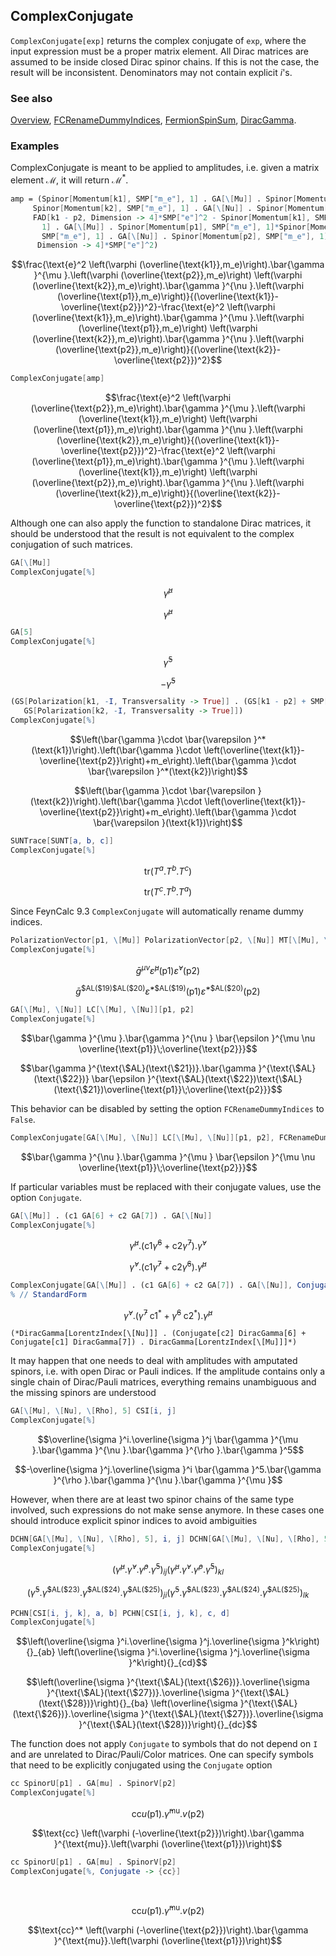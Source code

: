 ## ComplexConjugate

`ComplexConjugate[exp]` returns the complex conjugate of `exp`, where the input expression must be a proper matrix element. All Dirac matrices are assumed to be inside closed Dirac spinor chains. If this is not the case, the result will be inconsistent. Denominators may not contain explicit $i$'s.

### See also

[Overview](Extra/FeynCalc.md), [FCRenameDummyIndices](FCRenameDummyIndices.md), [FermionSpinSum](FermionSpinSum.md), [DiracGamma](DiracGamma.md).

### Examples

ComplexConjugate is meant to be applied to amplitudes, i.e. given a matrix element $\mathcal{M}$, it will return $\mathcal{M}^\ast$.

```mathematica
amp = (Spinor[Momentum[k1], SMP["m_e"], 1] . GA[\[Mu]] . Spinor[Momentum[p2], SMP["m_e"], 1]*
     Spinor[Momentum[k2], SMP["m_e"], 1] . GA[\[Nu]] . Spinor[Momentum[p1], SMP["m_e"], 1]*
     FAD[k1 - p2, Dimension -> 4]*SMP["e"]^2 - Spinor[Momentum[k1], SMP["m_e"], 
       1] . GA[\[Mu]] . Spinor[Momentum[p1], SMP["m_e"], 1]*Spinor[Momentum[k2], 
       SMP["m_e"], 1] . GA[\[Nu]] . Spinor[Momentum[p2], SMP["m_e"], 1]*FAD[k2 - p2, 
      Dimension -> 4]*SMP["e"]^2)
```

$$\frac{\text{e}^2 \left(\varphi (\overline{\text{k1}},m_e)\right).\bar{\gamma }^{\mu }.\left(\varphi (\overline{\text{p2}},m_e)\right) \left(\varphi (\overline{\text{k2}},m_e)\right).\bar{\gamma }^{\nu }.\left(\varphi (\overline{\text{p1}},m_e)\right)}{(\overline{\text{k1}}-\overline{\text{p2}})^2}-\frac{\text{e}^2 \left(\varphi (\overline{\text{k1}},m_e)\right).\bar{\gamma }^{\mu }.\left(\varphi (\overline{\text{p1}},m_e)\right) \left(\varphi (\overline{\text{k2}},m_e)\right).\bar{\gamma }^{\nu }.\left(\varphi (\overline{\text{p2}},m_e)\right)}{(\overline{\text{k2}}-\overline{\text{p2}})^2}$$

```mathematica
ComplexConjugate[amp]
```

$$\frac{\text{e}^2 \left(\varphi (\overline{\text{p2}},m_e)\right).\bar{\gamma }^{\mu }.\left(\varphi (\overline{\text{k1}},m_e)\right) \left(\varphi (\overline{\text{p1}},m_e)\right).\bar{\gamma }^{\nu }.\left(\varphi (\overline{\text{k2}},m_e)\right)}{(\overline{\text{k1}}-\overline{\text{p2}})^2}-\frac{\text{e}^2 \left(\varphi (\overline{\text{p1}},m_e)\right).\bar{\gamma }^{\mu }.\left(\varphi (\overline{\text{k1}},m_e)\right) \left(\varphi (\overline{\text{p2}},m_e)\right).\bar{\gamma }^{\nu }.\left(\varphi (\overline{\text{k2}},m_e)\right)}{(\overline{\text{k2}}-\overline{\text{p2}})^2}$$

Although one can also apply the function to standalone Dirac matrices, it should be understood that the result is not equivalent to the complex conjugation of such matrices.

```mathematica
GA[\[Mu]]
ComplexConjugate[%]
```

$$\bar{\gamma }^{\mu }$$

$$\bar{\gamma }^{\mu }$$

```mathematica
GA[5]
ComplexConjugate[%]
```

$$\bar{\gamma }^5$$

$$-\bar{\gamma }^5$$

```mathematica
(GS[Polarization[k1, -I, Transversality -> True]] . (GS[k1 - p2] + SMP["m_e"]) . 
   GS[Polarization[k2, -I, Transversality -> True]])
ComplexConjugate[%]
```

$$\left(\bar{\gamma }\cdot \bar{\varepsilon }^*(\text{k1})\right).\left(\bar{\gamma }\cdot \left(\overline{\text{k1}}-\overline{\text{p2}}\right)+m_e\right).\left(\bar{\gamma }\cdot \bar{\varepsilon }^*(\text{k2})\right)$$

$$\left(\bar{\gamma }\cdot \bar{\varepsilon }(\text{k2})\right).\left(\bar{\gamma }\cdot \left(\overline{\text{k1}}-\overline{\text{p2}}\right)+m_e\right).\left(\bar{\gamma }\cdot \bar{\varepsilon }(\text{k1})\right)$$

```mathematica
SUNTrace[SUNT[a, b, c]]
ComplexConjugate[%]
```

$$\text{tr}(T^a.T^b.T^c)$$

$$\text{tr}(T^c.T^b.T^a)$$

Since FeynCalc 9.3 `ComplexConjugate` will automatically rename dummy indices.

```mathematica
PolarizationVector[p1, \[Mu]] PolarizationVector[p2, \[Nu]] MT[\[Mu], \[Nu]]
ComplexConjugate[%]
```

$$\bar{g}^{\mu \nu } \bar{\varepsilon }^{\mu }(\text{p1}) \bar{\varepsilon }^{\nu }(\text{p2})$$

$$\bar{g}^{\text{\$AL}(\text{\$19})\text{\$AL}(\text{\$20})} \bar{\varepsilon }^{*\text{\$AL}(\text{\$19})}(\text{p1}) \bar{\varepsilon }^{*\text{\$AL}(\text{\$20})}(\text{p2})$$

```mathematica
GA[\[Mu], \[Nu]] LC[\[Mu], \[Nu]][p1, p2]
ComplexConjugate[%]
```

$$\bar{\gamma }^{\mu }.\bar{\gamma }^{\nu } \bar{\epsilon }^{\mu \nu \overline{\text{p1}}\;\overline{\text{p2}}}$$

$$\bar{\gamma }^{\text{\$AL}(\text{\$21})}.\bar{\gamma }^{\text{\$AL}(\text{\$22})} \bar{\epsilon }^{\text{\$AL}(\text{\$22})\text{\$AL}(\text{\$21})\overline{\text{p1}}\;\overline{\text{p2}}}$$

This behavior can be disabled by setting the option `FCRenameDummyIndices` to `False`.

```mathematica
ComplexConjugate[GA[\[Mu], \[Nu]] LC[\[Mu], \[Nu]][p1, p2], FCRenameDummyIndices -> False]
```

$$\bar{\gamma }^{\nu }.\bar{\gamma }^{\mu } \bar{\epsilon }^{\mu \nu \overline{\text{p1}}\;\overline{\text{p2}}}$$

If particular variables must be replaced with their conjugate values, use the option `Conjugate`.

```mathematica
GA[\[Mu]] . (c1 GA[6] + c2 GA[7]) . GA[\[Nu]]
ComplexConjugate[%]
```

$$\bar{\gamma }^{\mu }.\left(\text{c1} \bar{\gamma }^6+\text{c2} \bar{\gamma }^7\right).\bar{\gamma }^{\nu }$$

$$\bar{\gamma }^{\nu }.\left(\text{c1} \bar{\gamma }^7+\text{c2} \bar{\gamma }^6\right).\bar{\gamma }^{\mu }$$

```mathematica
ComplexConjugate[GA[\[Mu]] . (c1 GA[6] + c2 GA[7]) . GA[\[Nu]], Conjugate -> {c1, c2}]
% // StandardForm
```

$$\bar{\gamma }^{\nu }.\left(\bar{\gamma }^7 \;\text{c1}^*+\bar{\gamma }^6 \;\text{c2}^*\right).\bar{\gamma }^{\mu }$$

```
(*DiracGamma[LorentzIndex[\[Nu]]] . (Conjugate[c2] DiracGamma[6] + Conjugate[c1] DiracGamma[7]) . DiracGamma[LorentzIndex[\[Mu]]]*)
```

It may happen that one needs to deal with amplitudes with amputated spinors, i.e. with open Dirac or Pauli indices. If the amplitude contains only a single chain of Dirac/Pauli matrices, everything remains unambiguous and the missing spinors are understood

```mathematica
GA[\[Mu], \[Nu], \[Rho], 5] CSI[i, j]
ComplexConjugate[%]
```

$$\overline{\sigma }^i.\overline{\sigma }^j \bar{\gamma }^{\mu }.\bar{\gamma }^{\nu }.\bar{\gamma }^{\rho }.\bar{\gamma }^5$$

$$-\overline{\sigma }^j.\overline{\sigma }^i \bar{\gamma }^5.\bar{\gamma }^{\rho }.\bar{\gamma }^{\nu }.\bar{\gamma }^{\mu }$$

However, when there are at least two spinor chains of the same type involved, such expressions do not make sense anymore. In these cases one should introduce explicit spinor indices to avoid ambiguities

```mathematica
DCHN[GA[\[Mu], \[Nu], \[Rho], 5], i, j] DCHN[GA[\[Mu], \[Nu], \[Rho], 5], k, l]
ComplexConjugate[%]
```

$$\left(\bar{\gamma }^{\mu }.\bar{\gamma }^{\nu }.\bar{\gamma }^{\rho }.\bar{\gamma }^5\right){}_{ij} \left(\bar{\gamma }^{\mu }.\bar{\gamma }^{\nu }.\bar{\gamma }^{\rho }.\bar{\gamma }^5\right){}_{kl}$$

$$\left(\bar{\gamma }^5.\bar{\gamma }^{\text{\$AL}(\text{\$23})}.\bar{\gamma }^{\text{\$AL}(\text{\$24})}.\bar{\gamma }^{\text{\$AL}(\text{\$25})}\right){}_{ji} \left(\bar{\gamma }^5.\bar{\gamma }^{\text{\$AL}(\text{\$23})}.\bar{\gamma }^{\text{\$AL}(\text{\$24})}.\bar{\gamma }^{\text{\$AL}(\text{\$25})}\right){}_{lk}$$

```mathematica
PCHN[CSI[i, j, k], a, b] PCHN[CSI[i, j, k], c, d]
ComplexConjugate[%]
```

$$\left(\overline{\sigma }^i.\overline{\sigma }^j.\overline{\sigma }^k\right){}_{ab} \left(\overline{\sigma }^i.\overline{\sigma }^j.\overline{\sigma }^k\right){}_{cd}$$

$$\left(\overline{\sigma }^{\text{\$AL}(\text{\$26})}.\overline{\sigma }^{\text{\$AL}(\text{\$27})}.\overline{\sigma }^{\text{\$AL}(\text{\$28})}\right){}_{ba} \left(\overline{\sigma }^{\text{\$AL}(\text{\$26})}.\overline{\sigma }^{\text{\$AL}(\text{\$27})}.\overline{\sigma }^{\text{\$AL}(\text{\$28})}\right){}_{dc}$$

The function does not apply `Conjugate` to symbols that do not depend on `I` and are unrelated to Dirac/Pauli/Color matrices. One can specify symbols that need to be explicitly conjugated using the `Conjugate` option

```mathematica
cc SpinorU[p1] . GA[mu] . SpinorV[p2]
ComplexConjugate[%]
```

$$\text{cc} u(\text{p1}).\bar{\gamma }^{\text{mu}}.v(\text{p2})$$

$$\text{cc} \left(\varphi (-\overline{\text{p2}})\right).\bar{\gamma }^{\text{mu}}.\left(\varphi (\overline{\text{p1}})\right)$$

```mathematica
cc SpinorU[p1] . GA[mu] . SpinorV[p2]
ComplexConjugate[%, Conjugate -> {cc}] 
  
 

```

$$\text{cc} u(\text{p1}).\bar{\gamma }^{\text{mu}}.v(\text{p2})$$

$$\text{cc}^* \left(\varphi (-\overline{\text{p2}})\right).\bar{\gamma }^{\text{mu}}.\left(\varphi (\overline{\text{p1}})\right)$$
